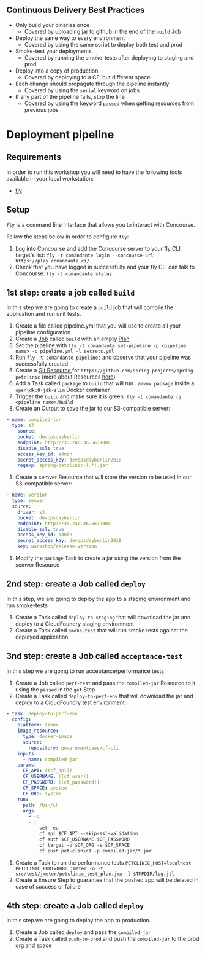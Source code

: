 ## Continuous Delivery Best Practices
- Only build your binaries once
  - Covered by uploading jar to github in the end of the `build` Job
- Deploy the same way to every environment
  - Covered by using the same script to deploy both test and prod
- Smoke-test your deployments
  - Covered by running the smoke-tests after deploying to staging and prod
- Deploy into a copy of production
  - Covered by deploying to a CF, but different space
- Each change should propagate through the pipeline instantly
  - Covered by using the `serial` keyword on jobs
- If any part of the pipeline fails, stop the line
  - Covered by using the keyword `passed` when getting resources from previous jobs

# Deployment pipeline

## Requirements
In order to run this workshop you will need to have the following tools available in your local workstation:
- [fly](https://concourse-ci.org/download.html)

## Setup
`fly` is a command line interface that allows you to interact with Concourse.

Follow the steps below in order to configure `fly`:
1. Log into Concourse and add the Concourse server to your fly CLI target's list: `fly -t comandante login --concourse-url https://play.comandante.ci/`
1. Check that you have logged in successfully and your fly CLI can talk to Concourse: `fly -t comandante status`

## 1st step: create a job called `build`
In this step we are going to create a `build` job that will compile the application and run unit tests.

1. Create a file called pipeline.yml that you will use to create all your pipeline configuration
1. Create a [Job](https://concourse-ci.org/jobs.html) called `build` with an empty [Plan](https://concourse-ci.org/jobs.html#job-plan)
1. Set the pipeline with `fly -t comandante set-pipeline -p <pipeline name> -c pipeline.yml -l secrets.yml`
1. Run `fly -t comandante pipelines` and observe that your pipeline was successfully created
1. Create a [ Git Resource ](https://github.com/concourse/git-resource) for `https://github.com/spring-projects/spring-petclinic` (more about Resources [here](https://concourse-ci.org/resources.html))
1. Add a Task called `package` to `build` that will run `./mvnw package` inside a `openjdk:8-jdk-slim` Docker container
1. Trigger the `build` and make sure it is green: `fly -t comandante -j <pipeline name>/build`
1. Create an Output to save the jar to our S3-compatible server:

```yaml
- name: compiled-jar
  type: s3
    source:
    bucket: devopsdayberlin
    endpoint: http://35.240.36.56:9000
    disable_ssl: true
    access_key_id: admin
    secret_access_key: devopsdayberlin2018
    regexp: spring-petclinic-(.*).jar
```
1. Create a semver Resource that will store the version to be used in our S3-compatible server:

```yaml
- name: version
  type: semver
  source:
    driver: s3
    bucket: devopsdayberlin
    endpoint: http://35.240.36.56:9000
    disable_ssl: true
    access_key_id: admin
    secret_access_key: devopsdayberlin2018
    key: workshop/release-version
```
1. Modify the `package` Task to create a jar using the version from the semver Resource

## 2nd step: create a Job called `deploy`
In this step, we are going to deploy the app to a staging environment and run smoke-tests

1. Create a Task called `deploy-to-staging` that will download the jar and deploy to a CloudFoundry staging environment 
1. Create a Task called `smoke-test` that will run smoke tests against the deployed application

## 3nd step: create a Job called `acceptance-test`
In this step we are going to run acceptance/performance tests

1. Create a Job called `perf-test` and pass the `compiled-jar` Resource to it using the `passed` in the `get` Step
1. Create a Task called `deploy-to-perf-env` that will download the jar and deploy to a CloudFoundry test environment 

```yaml
- task: deploy-to-perf-env
  config:
    platform: linux
    image_resource:
      type: docker-image
      source:
        repository: governmentpaas/cf-cli
    inputs:
      - name: compiled-jar
    params:
      CF_API: ((cf_api))
      CF_USERNAME: ((cf_user))
      CF_PASSWORD: ((cf_password))
      CF_SPACE: system
      CF_ORG: system
    run:
      path: /bin/sh
      args:
        - -c
        - |
            set -eu
            cf api $CF_API --skip-ssl-validation
            cf auth $CF_USERNAME $CF_PASSWORD
            cf target -o $CF_ORG -s $CF_SPACE
            cf push pet-clinic1 -p compiled-jar/*.jar
```
1. Create a Task to run the performance tests `PETCLINIC_HOST=localhost PETCLINIC_PORT=8080 jmeter -n -t src/test/jmeter/petclinic_test_plan.jmx -l $TMPDIR/log.jtl`
1. Create a Ensure Step to guarantee that the pushed app will be deleted in case of success or failure

## 4th step: create a Job called `deploy`
In this step we are going to deploy the app to production.

1. Create a Job called `deploy` and pass the `compiled-jar`
1. Create a Task called `push-to-prod` and push the `compiled-jar` to the prod org and space
